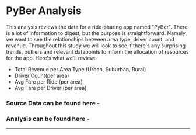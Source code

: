 # PyBer Analysis

This analysis reviews the data for a ride-sharing app named "PyBer". There is a lot of information to digest, but the purpose is straightforward. Namely, we want to see the relationships between area type, driver count, and revenue. Throughout this study we will look to see if there's any surprising trends, outliers and relevant datapoints to inform the allocation of resources for the app. Here's what we'll review:

* Total Revenue per Area Type (Urban, Suburban, Rural)
* Driver Count(per area)
* Avg Fare per Ride (per area)
* Avg Fare per Driver (per area)

### Source Data can be found here - 
### Analysis can be found here - 
---


